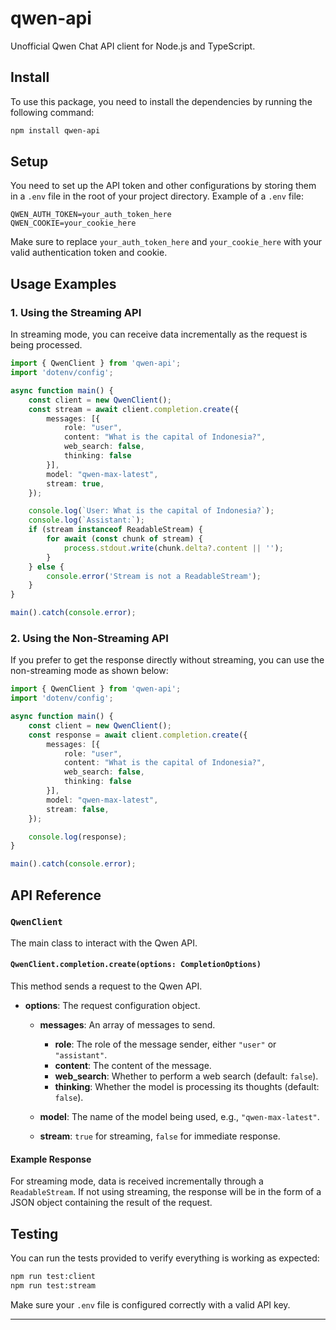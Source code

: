# qwen-api

Unofficial Qwen Chat API client for Node.js and TypeScript.

## Install

To use this package, you need to install the dependencies by running the following command:

```bash
npm install qwen-api
````

## Setup

You need to set up the API token and other configurations by storing them in a `.env` file in the root of your project directory. Example of a `.env` file:

```env
QWEN_AUTH_TOKEN=your_auth_token_here
QWEN_COOKIE=your_cookie_here

```

Make sure to replace `your_auth_token_here` and `your_cookie_here` with your valid authentication token and cookie.

## Usage Examples

### 1. **Using the Streaming API**

In streaming mode, you can receive data incrementally as the request is being processed.

```typescript
import { QwenClient } from 'qwen-api';
import 'dotenv/config';

async function main() {
    const client = new QwenClient();
    const stream = await client.completion.create({
        messages: [{
            role: "user",
            content: "What is the capital of Indonesia?",
            web_search: false,
            thinking: false
        }],
        model: "qwen-max-latest",
        stream: true,
    });

    console.log(`User: What is the capital of Indonesia?`);
    console.log(`Assistant:`);
    if (stream instanceof ReadableStream) {
        for await (const chunk of stream) {
            process.stdout.write(chunk.delta?.content || '');
        }
    } else {
        console.error('Stream is not a ReadableStream');
    }
}

main().catch(console.error);
```

### 2. **Using the Non-Streaming API**

If you prefer to get the response directly without streaming, you can use the non-streaming mode as shown below:

```typescript
import { QwenClient } from 'qwen-api';
import 'dotenv/config';

async function main() {
    const client = new QwenClient();
    const response = await client.completion.create({
        messages: [{
            role: "user",
            content: "What is the capital of Indonesia?",
            web_search: false,
            thinking: false
        }],
        model: "qwen-max-latest",
        stream: false,
    });

    console.log(response);
}

main().catch(console.error);
```

## API Reference

### `QwenClient`

The main class to interact with the Qwen API.

#### `QwenClient.completion.create(options: CompletionOptions)`

This method sends a request to the Qwen API.

* **options**: The request configuration object.

  * **messages**: An array of messages to send.

    * **role**: The role of the message sender, either `"user"` or `"assistant"`.
    * **content**: The content of the message.
    * **web\_search**: Whether to perform a web search (default: `false`).
    * **thinking**: Whether the model is processing its thoughts (default: `false`).
  * **model**: The name of the model being used, e.g., `"qwen-max-latest"`.
  * **stream**: `true` for streaming, `false` for immediate response.

#### Example Response

For streaming mode, data is received incrementally through a `ReadableStream`. If not using streaming, the response will be in the form of a JSON object containing the result of the request.

## Testing

You can run the tests provided to verify everything is working as expected:

```bash
npm run test:client
npm run test:stream
```

Make sure your `.env` file is configured correctly with a valid API key.

---
